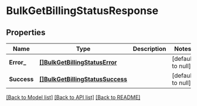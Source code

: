 # BulkGetBillingStatusResponse

## Properties
Name | Type | Description | Notes
------------ | ------------- | ------------- | -------------
**Error_** | [**[]BulkGetBillingStatusError**](bulkGetBillingStatusError.md) |  | [default to null]
**Success** | [**[]BulkGetBillingStatusSuccess**](bulkGetBillingStatusSuccess.md) |  | [default to null]

[[Back to Model list]](../README.md#documentation-for-models) [[Back to API list]](../README.md#documentation-for-api-endpoints) [[Back to README]](../README.md)


